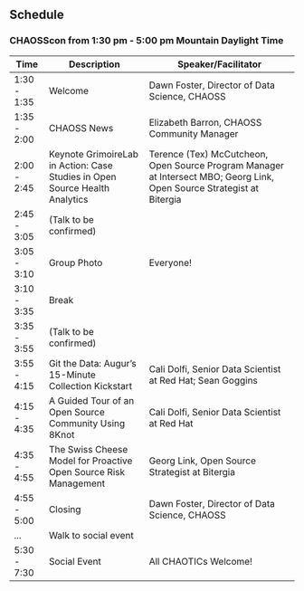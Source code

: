 ## Schedule

### CHAOSScon from 1:30 pm - 5:00 pm Mountain Daylight Time 

| Time        | Description | Speaker/Facilitator |
| ----------- | ----------- | ------------------- |
| 1:30 - 1:35 | Welcome | Dawn Foster, Director of Data Science, CHAOSS | 
| 1:35 - 2:00 | CHAOSS News | Elizabeth Barron, CHAOSS Community Manager | 
| 2:00 - 2:45 | Keynote GrimoireLab in Action: Case Studies in Open Source Health Analytics | Terence (Tex) McCutcheon, Open Source Program Manager at Intersect MBO; Georg Link, Open Source Strategist at Bitergia |
| 2:45 - 3:05 | (Talk to be confirmed) | |
| 3:05 - 3:10 | Group Photo | Everyone! | 
| 3:10 - 3:35 | Break |  |
| 3:35 - 3:55 | (Talk to be confirmed) |  | 
| 3:55 - 4:15 | Git the Data: Augur’s 15-Minute Collection Kickstart | Cali Dolfi,	Senior Data Scientist	at Red Hat; Sean Goggins  | 
| 4:15 - 4:35 | A Guided Tour of an Open Source Community Using 8Knot | Cali Dolfi,	Senior Data Scientist	at Red Hat | 
| 4:35 - 4:55 | The Swiss Cheese Model for Proactive Open Source Risk Management | Georg Link, Open Source Strategist at Bitergia |
| 4:55 - 5:00 | Closing | Dawn Foster, Director of Data Science, CHAOSS |
| ... | Walk to social event | |
| 5:30 - 7:30 | Social Event | All CHAOTICs Welcome! |
